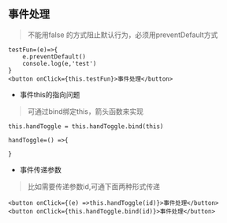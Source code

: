 ## 事件处理
>不能用false 的方式阻止默认行为，必须用preventDefault方式
```
testFun=(e)=>{
    e.preventDefault()
    console.log(e,'test')
}
<button onClick={this.testFun}>事件处理</button>
```
- 事件this的指向问题
>可通过bind绑定this，箭头函数来实现
```
this.handToggle = this.handToggle.bind(this)

handToggle=() =>{

}
```

- 事件传递参数
>比如需要传递参数id,可通下面两种形式传递
```
<button onClick={(e) =>this.handToggle(id)}>事件处理</button>
<button onClick={this.handToggle.bind(id)}>事件处理</button>
```